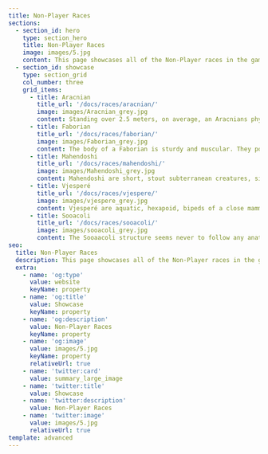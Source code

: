 ```yaml
---
title: Non-Player Races
sections:
  - section_id: hero
    type: section_hero
    title: Non-Player Races
    image: images/5.jpg
    content: This page showcases all of the Non-Player races in the game. Please review each of them as you may encounter them in your next adventure.
  - section_id: showcase
    type: section_grid
    col_number: three
    grid_items:
      - title: Aracnian 
        title_url: '/docs/races/aracnian/'
        image: images/Aracnian_grey.jpg
        content: Standing over 2.5 meters, on average, an Aracnians physical structure is a testament the light gravity in which they evolved. Only 70% that of Earth they can generally be described as a thin gaunt race.
      - title: Faborian
        title_url: '/docs/races/faborian/'
        image: images/Faborian_grey.jpg
        content: The body of a Faborian is sturdy and muscular. They posses powerful legs and arms, for a total of four limbs. Perched on top of a slender neck and a barrel like chest is the head.
      - title: Mahendoshi
        title_url: '/docs/races/mahendoshi/'
        image: images/Mahendoshi_grey.jpg
        content: Mahendoshi are short, stout subterranean creatures, similar to terrestrial moles. They average only 0.5 meters in height, yet typically mass over 35kg due to their increased cellular density. 
      - title: Vjesperé
        title_url: '/docs/races/vjespere/'
        image: images/vjespere_grey.jpg
        content: Vjesperé are aquatic, hexapoid, bipeds of a close mammalian decent, their actual ancestry being intertwined to that of the amphibian and whose form can be most aptly described as, humanoid. 
      - title: Sooacoli
        title_url: '/docs/races/sooacoli/'
        image: images/sooacoli_grey.jpg
        content: The Sooaacoli structure seems never to follow any anatomic rules, Their curved bones and their dense muscle tissues make them the subject of study and unfortunate under estimation.
seo:
  title: Non-Player Races
  description: This page showcases all of the Non-Player races in the game. Please review each of them as you may encounter them in your next adventure.
  extra:
    - name: 'og:type'
      value: website
      keyName: property
    - name: 'og:title'
      value: Showcase
      keyName: property
    - name: 'og:description'
      value: Non-Player Races
      keyName: property
    - name: 'og:image'
      value: images/5.jpg
      keyName: property
      relativeUrl: true
    - name: 'twitter:card'
      value: summary_large_image
    - name: 'twitter:title'
      value: Showcase
    - name: 'twitter:description'
      value: Non-Player Races
    - name: 'twitter:image'
      value: images/5.jpg
      relativeUrl: true
template: advanced
---
```

